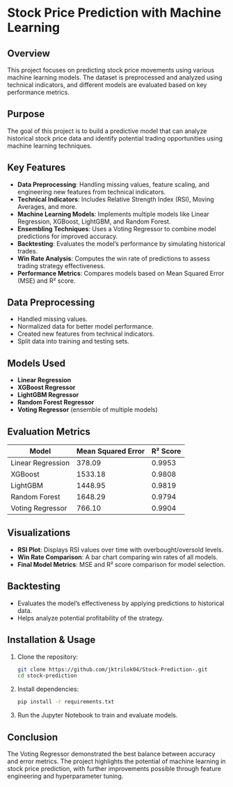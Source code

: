 # Stock Price Prediction with Machine Learning

## Overview
This project focuses on predicting stock price movements using various machine learning models. The dataset is preprocessed and analyzed using technical indicators, and different models are evaluated based on key performance metrics.

## Purpose
The goal of this project is to build a predictive model that can analyze historical stock price data and identify potential trading opportunities using machine learning techniques.

## Key Features
- **Data Preprocessing**: Handling missing values, feature scaling, and engineering new features from technical indicators.
- **Technical Indicators**: Includes Relative Strength Index (RSI), Moving Averages, and more.
- **Machine Learning Models**: Implements multiple models like Linear Regression, XGBoost, LightGBM, and Random Forest.
- **Ensembling Techniques**: Uses a Voting Regressor to combine model predictions for improved accuracy.
- **Backtesting**: Evaluates the model’s performance by simulating historical trades.
- **Win Rate Analysis**: Computes the win rate of predictions to assess trading strategy effectiveness.
- **Performance Metrics**: Compares models based on Mean Squared Error (MSE) and R² score.

## Data Preprocessing
- Handled missing values.
- Normalized data for better model performance.
- Created new features from technical indicators.
- Split data into training and testing sets.

## Models Used
- **Linear Regression**
- **XGBoost Regressor**
- **LightGBM Regressor**
- **Random Forest Regressor**
- **Voting Regressor** (ensemble of multiple models)

## Evaluation Metrics
| Model               | Mean Squared Error | R² Score  |
|--------------------|------------------|----------|
| Linear Regression | 378.09           | 0.9953   |
| XGBoost           | 1533.18          | 0.9808   |
| LightGBM          | 1448.95          | 0.9819   |
| Random Forest     | 1648.29          | 0.9794   |
| Voting Regressor  | 766.10           | 0.9904   |

## Visualizations
- **RSI Plot**: Displays RSI values over time with overbought/oversold levels.
- **Win Rate Comparison**: A bar chart comparing win rates of all models.
- **Final Model Metrics**: MSE and R² score comparison for model selection.

## Backtesting
- Evaluates the model’s effectiveness by applying predictions to historical data.
- Helps analyze potential profitability of the strategy.

## Installation & Usage
1. Clone the repository:
   ```bash
   git clone https://github.com/jktrilok04/Stock-Prediction-.git
   cd stock-prediction
   ```
2. Install dependencies:
   ```bash
   pip install -r requirements.txt
   ```
3. Run the Jupyter Notebook to train and evaluate models.

## Conclusion
The Voting Regressor demonstrated the best balance between accuracy and error metrics. The project highlights the potential of machine learning in stock price prediction, with further improvements possible through feature engineering and hyperparameter tuning.

